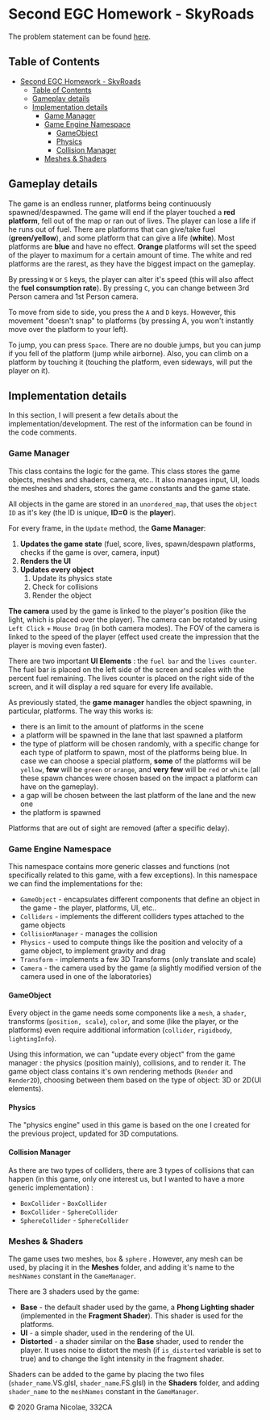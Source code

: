 # Second EGC Homework - SkyRoads

The problem statement can be found [here](https://ocw.cs.pub.ro/courses/egc/teme/2020/02).

## Table of Contents

- [Second EGC Homework - SkyRoads](#second-egc-homework---skyroads)
  - [Table of Contents](#table-of-contents)
  - [Gameplay details](#gameplay-details)
  - [Implementation details](#implementation-details)
    - [Game Manager](#game-manager)
    - [Game Engine Namespace](#game-engine-namespace)
      - [GameObject](#gameobject)
      - [Physics](#physics)
      - [Collision Manager](#collision-manager)
    - [Meshes & Shaders](#meshes--shaders)

## Gameplay details

The game is an endless runner, platforms being continuously spawned/despawned. The game will end if the player touched a **red platform**, fell out of the map or ran out of lives. The player can lose a life if he runs out of fuel. There are platforms that can give/take fuel (**green/yellow**), and some platform that can give a life (**white**). Most platforms are **blue** and have no effect. **Orange** platforms will set the speed of the player to maximum for a certain amount of time. The white and red platforms are the rarest, as they have the biggest impact on the gameplay.

By pressing `W` or `S` keys, the player can alter it's speed (this will also affect the **fuel consumption rate**). By pressing `C`, you can change between 3rd Person camera and 1st Person camera.

To move from side to side, you press the `A` and `D` keys. However, this movement "doesn't snap" to platforms (by pressing A, you won't instantly move over the platform to your left).

To jump, you can press `Space`. There are no double jumps, but you can jump if you fell of the platform (jump while airborne). Also, you can climb on a platform by touching it (touching the platform, even sideways, will put the player on it).

## Implementation details

In this section, I will present a few details about the implementation/development. The rest of the information can be found in the code comments.

### Game Manager

This class contains the logic for the game. This class stores the game objects,  meshes and shaders, camera, etc.. It also manages input, UI, loads the meshes and shaders, stores the game constants and the game state.

All objects in the game are stored in an `unordered_map`, that uses the `object ID` as it's key (the ID is unique, **ID=0** is the **player**).

For every frame, in the `Update` method, the **Game Manager**:

1. **Updates the game state** (fuel, score, lives, spawn/despawn platforms, checks if the game is over, camera, input)
2. **Renders the UI**
3. **Updates every object**
   1. Update its physics state
   2. Check for collisions
   3. Render the object

**The camera** used by the game is linked to the player's position (like the light, which is placed over the player). The camera can be rotated by using `Left Click` + `Mouse Drag` (in both camera modes). The FOV of the camera is linked to the speed of the player (effect used create the impression that the player is moving even faster).

There are two important **UI Elements** : the `fuel bar` and the `lives counter`. The fuel bar is placed on the left side of the screen and scales with the percent fuel remaining. The lives counter is placed on the right side of the screen, and it will display a red square for every life available.

As previously stated, the **game manager** handles the object spawning, in particular, platforms. The way this works is:

- there is an limit to the amount of platforms in the scene
- a platform will be spawned in the lane that last spawned a platform
- the type of platform will be chosen randomly, with a specific change for each type of platform to spawn, most of the platforms being blue. In case we can choose a special platform, **some** of the platforms will be `yellow`, **few** will be `green` or `orange`, and **very few** will be `red` or `white` (all these spawn chances were chosen based on the impact a platform can have on the gameplay).
- a gap will be chosen between the last platform of the lane and the new one
- the platform is spawned

Platforms that are out of sight are removed (after a specific delay).

### Game Engine Namespace

This namespace contains more generic classes and functions (not specifically related to this game, with a few exceptions). In this namespace we can find the implementations for the:

- `GameObject` - encapsulates different components that define an object in the game - the player, platforms, UI, etc..
- `Colliders` - implements the different colliders types attached to the game objects
- `CollisionManager` - manages the collision
- `Physics` - used to compute things like the position and velocity of a game object, to implement gravity and drag
- `Transform` - implements a few 3D Transforms (only translate and scale)
- `Camera` - the camera used by the game (a slightly modified version of the camera used in one of the laboratories)

#### GameObject

Every object in the game needs some components like a `mesh`, a `shader`, transforms (`position, scale`), `color`, and some (like the player, or the platforms) even require additional information (`collider`, `rigidbody`, `lightingInfo`).

Using this information, we can "update every object" from the game manager : the physics (position mainly), collisions, and to render it. The game object class contains it's own rendering methods (`Render` and `Render2D`), choosing between them based on the type of object: 3D or 2D(UI elements).

#### Physics

The "physics engine" used in this game is based on the one I created for the previous project, updated for 3D computations.

#### Collision Manager

As there are two types of colliders, there are 3 types of collisions that can happen (in this game, only one interest us, but I wanted to have a more generic implementation) :

- `BoxCollider` - `BoxCollider`
- `BoxCollider` - `SphereCollider`
- `SphereCollider` - `SphereCollider`

### Meshes & Shaders

The game uses two meshes,  `box` & `sphere` . However, any mesh can be used, by placing it in the **Meshes** folder, and adding it's name to the `meshNames` constant in the `GameManager`.

There are 3 shaders used by the game:

- **Base** - the default shader used by the game, a **Phong Lighting shader** (implemented in the **Fragment Shader**). This shader is used for the platforms.
- **UI** - a simple shader, used in the rendering of the UI.
- **Distorted** - a shader similar on the **Base** shader, used to render the player. It uses noise to distort the mesh (if `is_distorted` variable is set to true) and to change the light intensity in the fragment shader.

Shaders can be added to the game by placing the two files (`shader_name`.VS.glsl, `shader_name`.FS.glsl) in the **Shaders** folder, and adding `shader_name` to the `meshNames` constant in the `GameManager`.

© 2020 Grama Nicolae, 332CA
